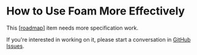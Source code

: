 # How to Use Foam More Effectively

This [[roadmap]] item needs more specification work.

If you're interested in working on it, please start a conversation in
[GitHub Issues](https://github.com/nitishMehrotra/developers-brain/issues).

[//begin]: # "Autogenerated link references for markdown compatibility"
[roadmap]: ../roadmap "Roadmap"
[//end]: # "Autogenerated link references"

